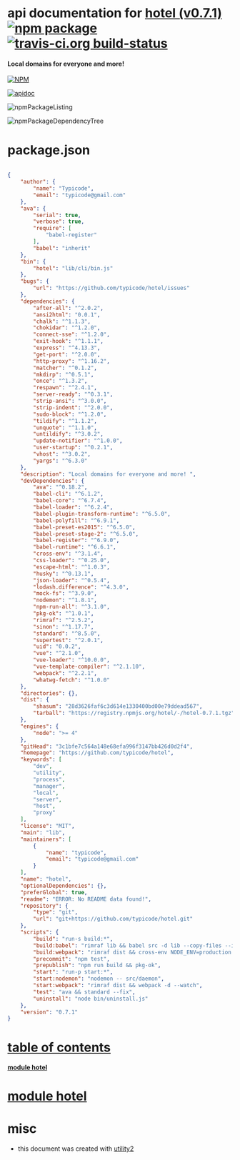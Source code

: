 # api documentation for  [hotel (v0.7.1)](https://github.com/typicode/hotel)  [![npm package](https://img.shields.io/npm/v/npmdoc-hotel.svg?style=flat-square)](https://www.npmjs.org/package/npmdoc-hotel) [![travis-ci.org build-status](https://api.travis-ci.org/npmdoc/node-npmdoc-hotel.svg)](https://travis-ci.org/npmdoc/node-npmdoc-hotel)
#### Local domains for everyone and more!

[![NPM](https://nodei.co/npm/hotel.png?downloads=true)](https://www.npmjs.com/package/hotel)

[![apidoc](https://npmdoc.github.io/node-npmdoc-hotel/build/screenCapture.buildNpmdoc.browser._2Fhome_2Ftravis_2Fbuild_2Fnpmdoc_2Fnode-npmdoc-hotel_2Ftmp_2Fbuild_2Fapidoc.html.png)](https://npmdoc.github.io/node-npmdoc-hotel/build/apidoc.html)

![npmPackageListing](https://npmdoc.github.io/node-npmdoc-hotel/build/screenCapture.npmPackageListing.svg)

![npmPackageDependencyTree](https://npmdoc.github.io/node-npmdoc-hotel/build/screenCapture.npmPackageDependencyTree.svg)



# package.json

```json

{
    "author": {
        "name": "Typicode",
        "email": "typicode@gmail.com"
    },
    "ava": {
        "serial": true,
        "verbose": true,
        "require": [
            "babel-register"
        ],
        "babel": "inherit"
    },
    "bin": {
        "hotel": "lib/cli/bin.js"
    },
    "bugs": {
        "url": "https://github.com/typicode/hotel/issues"
    },
    "dependencies": {
        "after-all": "^2.0.2",
        "ansi2html": "0.0.1",
        "chalk": "^1.1.3",
        "chokidar": "^1.2.0",
        "connect-sse": "^1.2.0",
        "exit-hook": "^1.1.1",
        "express": "^4.13.3",
        "get-port": "^2.0.0",
        "http-proxy": "^1.16.2",
        "matcher": "^0.1.2",
        "mkdirp": "^0.5.1",
        "once": "^1.3.2",
        "respawn": "^2.4.1",
        "server-ready": "^0.3.1",
        "strip-ansi": "^3.0.0",
        "strip-indent": "^2.0.0",
        "sudo-block": "^1.2.0",
        "tildify": "^1.1.2",
        "unquote": "^1.1.0",
        "untildify": "^3.0.2",
        "update-notifier": "^1.0.0",
        "user-startup": "^0.2.1",
        "vhost": "^3.0.2",
        "yargs": "^6.3.0"
    },
    "description": "Local domains for everyone and more! ",
    "devDependencies": {
        "ava": "^0.18.2",
        "babel-cli": "^6.1.2",
        "babel-core": "^6.7.4",
        "babel-loader": "^6.2.4",
        "babel-plugin-transform-runtime": "^6.5.0",
        "babel-polyfill": "^6.9.1",
        "babel-preset-es2015": "^6.5.0",
        "babel-preset-stage-2": "^6.5.0",
        "babel-register": "^6.9.0",
        "babel-runtime": "^6.6.1",
        "cross-env": "^3.1.4",
        "css-loader": "^0.25.0",
        "escape-html": "^1.0.3",
        "husky": "^0.13.1",
        "json-loader": "^0.5.4",
        "lodash.difference": "^4.3.0",
        "mock-fs": "^3.9.0",
        "nodemon": "^1.8.1",
        "npm-run-all": "^3.1.0",
        "pkg-ok": "^1.0.1",
        "rimraf": "^2.5.2",
        "sinon": "^1.17.7",
        "standard": "^8.5.0",
        "supertest": "^2.0.1",
        "uid": "0.0.2",
        "vue": "^2.1.0",
        "vue-loader": "^10.0.0",
        "vue-template-compiler": "^2.1.10",
        "webpack": "^2.2.1",
        "whatwg-fetch": "^1.0.0"
    },
    "directories": {},
    "dist": {
        "shasum": "28d3626faf6c3d614e1330400bd00e79ddead567",
        "tarball": "https://registry.npmjs.org/hotel/-/hotel-0.7.1.tgz"
    },
    "engines": {
        "node": ">= 4"
    },
    "gitHead": "3c1bfe7c564a148e68efa996f3147bb426d0d2f4",
    "homepage": "https://github.com/typicode/hotel",
    "keywords": [
        "dev",
        "utility",
        "process",
        "manager",
        "local",
        "server",
        "host",
        "proxy"
    ],
    "license": "MIT",
    "main": "lib",
    "maintainers": [
        {
            "name": "typicode",
            "email": "typicode@gmail.com"
        }
    ],
    "name": "hotel",
    "optionalDependencies": {},
    "preferGlobal": true,
    "readme": "ERROR: No README data found!",
    "repository": {
        "type": "git",
        "url": "git+https://github.com/typicode/hotel.git"
    },
    "scripts": {
        "build": "run-s build:*",
        "build:babel": "rimraf lib && babel src -d lib --copy-files --ignore src/front",
        "build:webpack": "rimraf dist && cross-env NODE_ENV=production webpack -p",
        "precommit": "npm test",
        "prepublish": "npm run build && pkg-ok",
        "start": "run-p start:*",
        "start:nodemon": "nodemon -- src/daemon",
        "start:webpack": "rimraf dist && webpack -d --watch",
        "test": "ava && standard --fix",
        "uninstall": "node bin/uninstall.js"
    },
    "version": "0.7.1"
}
```



# <a name="apidoc.tableOfContents"></a>[table of contents](#apidoc.tableOfContents)

#### [module hotel](#apidoc.module.hotel)



# <a name="apidoc.module.hotel"></a>[module hotel](#apidoc.module.hotel)



# misc
- this document was created with [utility2](https://github.com/kaizhu256/node-utility2)
